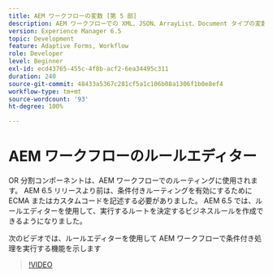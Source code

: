 ```yaml
---
title: AEM ワークフローの変数 [第 5 部]
description: AEM ワークフローでの XML、JSON、ArrayList、Document タイプの変数の使用
version: Experience Manager 6.5
topic: Development
feature: Adaptive Forms, Workflow
role: Developer
level: Beginner
exl-id: ecd43765-455c-4f8b-acf2-6ea34495c311
duration: 240
source-git-commit: 48433a5367c281cf5a1c106b08a1306f1b0e8ef4
workflow-type: tm+mt
source-wordcount: '93'
ht-degree: 100%

---
```


# AEM ワークフローのルールエディター

OR 分割コンポーネントは、AEM ワークフローでのルーティングに使用されます。 AEM 6.5 リリースより前は、条件付きルーティングを有効にするために ECMA またはカスタムコードを記述する必要がありました。 AEM 6.5 では、ルールエディターを使用して、実行するルートを決定するビジネスルールを作成できるようになりました。

次のビデオでは、ルールエディターを使用して AEM ワークフローで条件付き処理を実行する機能を示します

>[!VIDEO](https://video.tv.adobe.com/v/26362?quality=12&learn=on)


